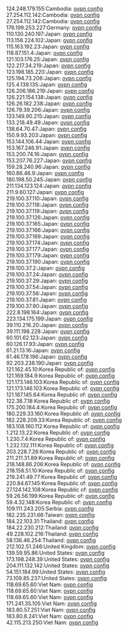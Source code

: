 124.248.179.155:Cambodia: [ovpn config](vpn/124_248_179_155.ovpn)  
27.254.112.142:Cambodia: [ovpn config](vpn/27_254_112_142.ovpn)  
27.254.112.142:Cambodia: [ovpn config](vpn/27_254_112_142.ovpn)  
176.199.253.227:Germany: [ovpn config](vpn/176_199_253_227.ovpn)  
110.130.240.197:Japan: [ovpn config](vpn/110_130_240_197.ovpn)  
113.158.224.102:Japan: [ovpn config](vpn/113_158_224_102.ovpn)  
115.163.192.23:Japan: [ovpn config](vpn/115_163_192_23.ovpn)  
118.87.151.4:Japan: [ovpn config](vpn/118_87_151_4.ovpn)  
121.103.176.25:Japan: [ovpn config](vpn/121_103_176_25.ovpn)  
122.217.34.219:Japan: [ovpn config](vpn/122_217_34_219.ovpn)  
123.198.185.220:Japan: [ovpn config](vpn/123_198_185_220.ovpn)  
125.194.73.206:Japan: [ovpn config](vpn/125_194_73_206.ovpn)  
125.4.139.135:Japan: [ovpn config](vpn/125_4_139_135.ovpn)  
126.206.186.219:Japan: [ovpn config](vpn/126_206_186_219.ovpn)  
126.221.154.138:Japan: [ovpn config](vpn/126_221_154_138.ovpn)  
126.26.182.238:Japan: [ovpn config](vpn/126_26_182_238.ovpn)  
126.79.39.206:Japan: [ovpn config](vpn/126_79_39_206.ovpn)  
133.149.90.215:Japan: [ovpn config](vpn/133_149_90_215.ovpn)  
133.218.49.49:Japan: [ovpn config](vpn/133_218_49_49.ovpn)  
138.64.70.47:Japan: [ovpn config](vpn/138_64_70_47.ovpn)  
150.9.93.203:Japan: [ovpn config](vpn/150_9_93_203.ovpn)  
153.144.106.44:Japan: [ovpn config](vpn/153_144_106_44.ovpn)  
153.167.246.91:Japan: [ovpn config](vpn/153_167_246_91.ovpn)  
153.200.74.16:Japan: [ovpn config](vpn/153_200_74_16.ovpn)  
153.207.76.227:Japan: [ovpn config](vpn/153_207_76_227.ovpn)  
159.28.240.96:Japan: [ovpn config](vpn/159_28_240_96.ovpn)  
160.86.46.9:Japan: [ovpn config](vpn/160_86_46_9.ovpn)  
180.198.50.245:Japan: [ovpn config](vpn/180_198_50_245.ovpn)  
211.134.123.124:Japan: [ovpn config](vpn/211_134_123_124.ovpn)  
211.9.60.127:Japan: [ovpn config](vpn/211_9_60_127.ovpn)  
219.100.37.110:Japan: [ovpn config](vpn/219_100_37_110.ovpn)  
219.100.37.118:Japan: [ovpn config](vpn/219_100_37_118.ovpn)  
219.100.37.119:Japan: [ovpn config](vpn/219_100_37_119.ovpn)  
219.100.37.126:Japan: [ovpn config](vpn/219_100_37_126.ovpn)  
219.100.37.165:Japan: [ovpn config](vpn/219_100_37_165.ovpn)  
219.100.37.166:Japan: [ovpn config](vpn/219_100_37_166.ovpn)  
219.100.37.169:Japan: [ovpn config](vpn/219_100_37_169.ovpn)  
219.100.37.174:Japan: [ovpn config](vpn/219_100_37_174.ovpn)  
219.100.37.177:Japan: [ovpn config](vpn/219_100_37_177.ovpn)  
219.100.37.179:Japan: [ovpn config](vpn/219_100_37_179.ovpn)  
219.100.37.190:Japan: [ovpn config](vpn/219_100_37_190.ovpn)  
219.100.37.2:Japan: [ovpn config](vpn/219_100_37_2.ovpn)  
219.100.37.24:Japan: [ovpn config](vpn/219_100_37_24.ovpn)  
219.100.37.29:Japan: [ovpn config](vpn/219_100_37_29.ovpn)  
219.100.37.54:Japan: [ovpn config](vpn/219_100_37_54.ovpn)  
219.100.37.56:Japan: [ovpn config](vpn/219_100_37_56.ovpn)  
219.100.37.81:Japan: [ovpn config](vpn/219_100_37_81.ovpn)  
219.100.37.90:Japan: [ovpn config](vpn/219_100_37_90.ovpn)  
222.8.198.164:Japan: [ovpn config](vpn/222_8_198_164.ovpn)  
223.134.175.199:Japan: [ovpn config](vpn/223_134_175_199.ovpn)  
39.110.216.20:Japan: [ovpn config](vpn/39_110_216_20.ovpn)  
39.111.198.228:Japan: [ovpn config](vpn/39_111_198_228.ovpn)  
60.101.62.123:Japan: [ovpn config](vpn/60_101_62_123.ovpn)  
60.126.17.93:Japan: [ovpn config](vpn/60_126_17_93.ovpn)  
61.21.13.16:Japan: [ovpn config](vpn/61_21_13_16.ovpn)  
61.46.178.196:Japan: [ovpn config](vpn/61_46_178_196.ovpn)  
92.203.238.190:Japan: [ovpn config](vpn/92_203_238_190.ovpn)  
121.162.45.10:Korea Republic of: [ovpn config](vpn/121_162_45_10.ovpn)  
121.169.184.9:Korea Republic of: [ovpn config](vpn/121_169_184_9.ovpn)  
121.173.146.103:Korea Republic of: [ovpn config](vpn/121_173_146_103.ovpn)  
121.173.146.103:Korea Republic of: [ovpn config](vpn/121_173_146_103.ovpn)  
121.187.145.64:Korea Republic of: [ovpn config](vpn/121_187_145_64.ovpn)  
122.38.7.18:Korea Republic of: [ovpn config](vpn/122_38_7_18.ovpn)  
175.200.184.4:Korea Republic of: [ovpn config](vpn/175_200_184_4.ovpn)  
180.229.33.160:Korea Republic of: [ovpn config](vpn/180_229_33_160.ovpn)  
182.228.209.33:Korea Republic of: [ovpn config](vpn/182_228_209_33.ovpn)  
183.108.160.112:Korea Republic of: [ovpn config](vpn/183_108_160_112.ovpn)  
1.212.13.22:Korea Republic of: [ovpn config](vpn/1_212_13_22.ovpn)  
1.230.7.4:Korea Republic of: [ovpn config](vpn/1_230_7_4.ovpn)  
1.232.132.111:Korea Republic of: [ovpn config](vpn/1_232_132_111.ovpn)  
203.228.7.26:Korea Republic of: [ovpn config](vpn/203_228_7_26.ovpn)  
211.211.31.89:Korea Republic of: [ovpn config](vpn/211_211_31_89.ovpn)  
218.148.86.206:Korea Republic of: [ovpn config](vpn/218_148_86_206.ovpn)  
218.158.51.10:Korea Republic of: [ovpn config](vpn/218_158_51_10.ovpn)  
219.241.49.77:Korea Republic of: [ovpn config](vpn/219_241_49_77.ovpn)  
220.84.67.145:Korea Republic of: [ovpn config](vpn/220_84_67_145.ovpn)  
27.124.142.108:Korea Republic of: [ovpn config](vpn/27_124_142_108.ovpn)  
59.26.56.199:Korea Republic of: [ovpn config](vpn/59_26_56_199.ovpn)  
59.4.32.148:Korea Republic of: [ovpn config](vpn/59_4_32_148.ovpn)  
109.111.243.205:Serbia: [ovpn config](vpn/109_111_243_205.ovpn)  
182.235.231.66:Taiwan: [ovpn config](vpn/182_235_231_66.ovpn)  
184.22.103.31:Thailand: [ovpn config](vpn/184_22_103_31.ovpn)  
184.22.230.212:Thailand: [ovpn config](vpn/184_22_230_212.ovpn)  
49.228.102.216:Thailand: [ovpn config](vpn/49_228_102_216.ovpn)  
58.136.46.254:Thailand: [ovpn config](vpn/58_136_46_254.ovpn)  
212.102.51.246:United Kingdom: [ovpn config](vpn/212_102_51_246.ovpn)  
139.59.95.86:United States: [ovpn config](vpn/139_59_95_86.ovpn)  
173.198.248.39:United States: [ovpn config](vpn/173_198_248_39.ovpn)  
204.111.132.142:United States: [ovpn config](vpn/204_111_132_142.ovpn)  
54.151.184.99:United States: [ovpn config](vpn/54_151_184_99.ovpn)  
73.109.85.237:United States: [ovpn config](vpn/73_109_85_237.ovpn)  
118.69.65.60:Viet Nam: [ovpn config](vpn/118_69_65_60.ovpn)  
118.69.65.60:Viet Nam: [ovpn config](vpn/118_69_65_60.ovpn)  
118.69.65.60:Viet Nam: [ovpn config](vpn/118_69_65_60.ovpn)  
171.241.35.105:Viet Nam: [ovpn config](vpn/171_241_35_105.ovpn)  
183.80.57.251:Viet Nam: [ovpn config](vpn/183_80_57_251.ovpn)  
183.80.8.241:Viet Nam: [ovpn config](vpn/183_80_8_241.ovpn)  
42.115.213.250:Viet Nam: [ovpn config](vpn/42_115_213_250.ovpn)  
